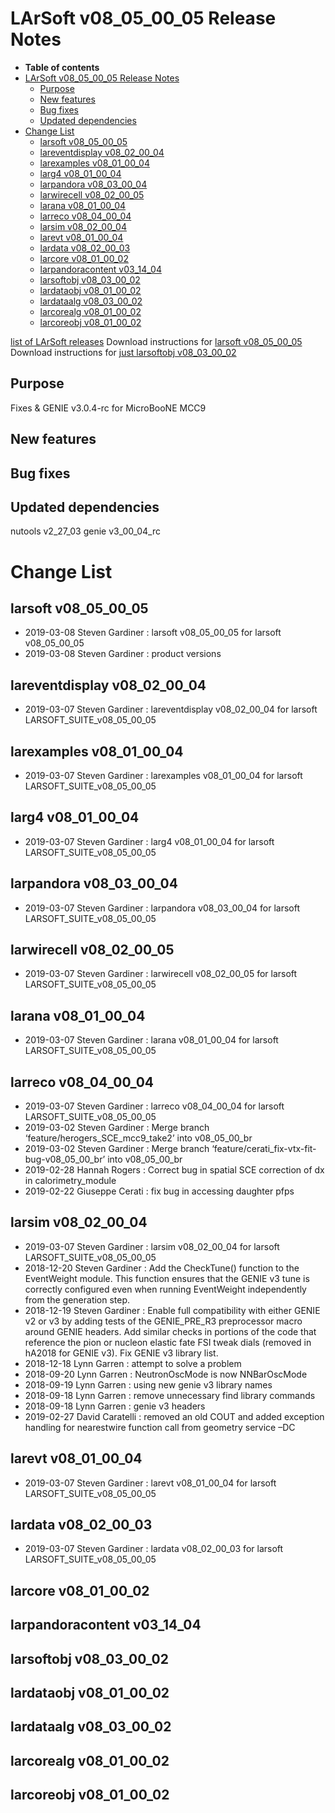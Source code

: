 LArSoft v08_05_00_05 Release Notes
=============================================================================

-   **Table of contents**
-   [LArSoft v08_05_00_05 Release Notes](#LArSoft-v08_05_00_05-Release-Notes)
    -   [Purpose](#Purpose)
    -   [New features](#New-features)
    -   [Bug fixes](#Bug-fixes)
    -   [Updated dependencies](#Updated-dependencies)
-   [Change List](#Change-List)
    -   [larsoft v08_05_00_05](#larsoft-v08_05_00_05)
    -   [lareventdisplay v08_02_00_04](#lareventdisplay-v08_02_00_04)
    -   [larexamples v08_01_00_04](#larexamples-v08_01_00_04)
    -   [larg4 v08_01_00_04](#larg4-v08_01_00_04)
    -   [larpandora v08_03_00_04](#larpandora-v08_03_00_04)
    -   [larwirecell v08_02_00_05](#larwirecell-v08_02_00_05)
    -   [larana v08_01_00_04](#larana-v08_01_00_04)
    -   [larreco v08_04_00_04](#larreco-v08_04_00_04)
    -   [larsim v08_02_00_04](#larsim-v08_02_00_04)
    -   [larevt v08_01_00_04](#larevt-v08_01_00_04)
    -   [lardata v08_02_00_03](#lardata-v08_02_00_03)
    -   [larcore v08_01_00_02](#larcore-v08_01_00_02)
    -   [larpandoracontent v03_14_04](#larpandoracontent-v03_14_04)
    -   [larsoftobj v08_03_00_02](#larsoftobj-v08_03_00_02)
    -   [lardataobj v08_01_00_02](#lardataobj-v08_01_00_02)
    -   [lardataalg v08_03_00_02](#lardataalg-v08_03_00_02)
    -   [larcorealg v08_01_00_02](#larcorealg-v08_01_00_02)
    -   [larcoreobj v08_01_00_02](#larcoreobj-v08_01_00_02)

[list of LArSoft releases](LArSoft_release_list)
Download instructions for [larsoft v08_05_00_05](http://scisoft.fnal.gov/scisoft/bundles/larsoft/v08_05_00_05/larsoft-v08_05_00_05.html)
Download instructions for [just larsoftobj v08_03_00_02](http://scisoft.fnal.gov/scisoft/bundles/larsoftobj/v08_03_00_02/larsoftobj-v08_03_00_02.html)

Purpose
--------------------

Fixes & GENIE v3.0.4-rc for MicroBooNE MCC9

New features
------------------------------

Bug fixes
------------------------

Updated dependencies
----------------------------------------------

nutools v2_27_03
genie v3_00_04_rc

Change List
============================

larsoft v08_05_00_05
-------------------------------------------------

-   2019-03-08 Steven Gardiner : larsoft v08_05_00_05 for larsoft v08_05_00_05
-   2019-03-08 Steven Gardiner : product versions

lareventdisplay v08_02_00_04
-----------------------------------------------------------------

-   2019-03-07 Steven Gardiner : lareventdisplay v08_02_00_04 for larsoft LARSOFT_SUITE_v08_05_00_05

larexamples v08_01_00_04
---------------------------------------------------------

-   2019-03-07 Steven Gardiner : larexamples v08_01_00_04 for larsoft LARSOFT_SUITE_v08_05_00_05

larg4 v08_01_00_04
---------------------------------------------

-   2019-03-07 Steven Gardiner : larg4 v08_01_00_04 for larsoft LARSOFT_SUITE_v08_05_00_05

larpandora v08_03_00_04
-------------------------------------------------------

-   2019-03-07 Steven Gardiner : larpandora v08_03_00_04 for larsoft LARSOFT_SUITE_v08_05_00_05

larwirecell v08_02_00_05
---------------------------------------------------------

-   2019-03-07 Steven Gardiner : larwirecell v08_02_00_05 for larsoft LARSOFT_SUITE_v08_05_00_05

larana v08_01_00_04
-----------------------------------------------

-   2019-03-07 Steven Gardiner : larana v08_01_00_04 for larsoft LARSOFT_SUITE_v08_05_00_05

larreco v08_04_00_04
-------------------------------------------------

-   2019-03-07 Steven Gardiner : larreco v08_04_00_04 for larsoft LARSOFT_SUITE_v08_05_00_05
-   2019-03-02 Steven Gardiner : Merge branch ‘feature/herogers_SCE_mcc9_take2’ into v08_05_00_br
-   2019-03-02 Steven Gardiner : Merge branch ‘feature/cerati_fix-vtx-fit-bug-v08_05_00_br’ into v08_05_00_br
-   2019-02-28 Hannah Rogers : Correct bug in spatial SCE correction of dx in calorimetry_module
-   2019-02-22 Giuseppe Cerati : fix bug in accessing daughter pfps

larsim v08_02_00_04
-----------------------------------------------

-   2019-03-07 Steven Gardiner : larsim v08_02_00_04 for larsoft LARSOFT_SUITE_v08_05_00_05
-   2018-12-20 Steven Gardiner : Add the CheckTune() function to the EventWeight module. This function ensures that the GENIE v3 tune is correctly configured even when running EventWeight independently from the generation step.
-   2018-12-19 Steven Gardiner : Enable full compatibility with either GENIE v2 or v3 by adding tests of the GENIE_PRE_R3 preprocessor macro around GENIE headers. Add similar checks in portions of the code that reference the pion or nucleon elastic fate FSI tweak dials (removed in hA2018 for GENIE v3). Fix GENIE v3 library list.
-   2018-12-18 Lynn Garren : attempt to solve a problem
-   2018-09-20 Lynn Garren : NeutronOscMode is now NNBarOscMode
-   2018-09-19 Lynn Garren : using new genie v3 library names
-   2018-09-18 Lynn Garren : remove unnecessary find library commands
-   2018-09-18 Lynn Garren : genie v3 headers
-   2019-02-27 David Caratelli : removed an old COUT and added exception handling for nearestwire function call from geometry service –DC

larevt v08_01_00_04
-----------------------------------------------

-   2019-03-07 Steven Gardiner : larevt v08_01_00_04 for larsoft LARSOFT_SUITE_v08_05_00_05

lardata v08_02_00_03
-------------------------------------------------

-   2019-03-07 Steven Gardiner : lardata v08_02_00_03 for larsoft LARSOFT_SUITE_v08_05_00_05

larcore v08_01_00_02
-------------------------------------------------

larpandoracontent v03_14_04
--------------------------------------------------------------

larsoftobj v08_03_00_02
-------------------------------------------------------

lardataobj v08_01_00_02
-------------------------------------------------------

lardataalg v08_03_00_02
-------------------------------------------------------

larcorealg v08_01_00_02
-------------------------------------------------------

larcoreobj v08_01_00_02
-------------------------------------------------------
